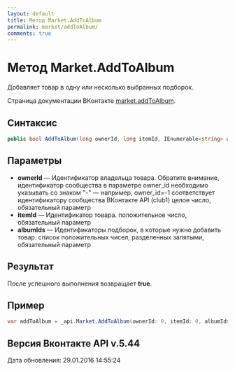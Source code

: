 ```yaml
---
layout: default
title: Метод Market.AddToAlbum
permalink: market/addToAlbum/
comments: true
---
```

# Метод Market.AddToAlbum
Добавляет товар в одну или несколько выбранных подборок.

Страница документации ВКонтакте [market.addToAlbum](https://vk.com/dev/market.addToAlbum).

## Синтаксис
``` csharp
public bool AddToAlbum(long ownerId, long itemId, IEnumerable<string> albumIds)
```

## Параметры
+ **ownerId** — Идентификатор владельца товара. 
Обратите внимание, идентификатор сообщества в параметре owner_id необходимо указывать со знаком "-" — например, owner_id=-1 соответствует идентификатору сообщества ВКонтакте API (club1)  целое число, обязательный параметр
+ **itemId** — Идентификатор товара. положительное число, обязательный параметр
+ **albumIds** — Идентификаторы подборок, в которые нужно добавить товар. список положительных чисел, разделенных запятыми, обязательный параметр

## Результат
После успешного выполнения возвращает **true**.

## Пример
``` csharp
var addToAlbum = _api.Market.AddToAlbum(ownerId: 0, itemId: 0, albumIds: );
```

## Версия Вконтакте API v.5.44
Дата обновления: 29.01.2016 14:55:24
